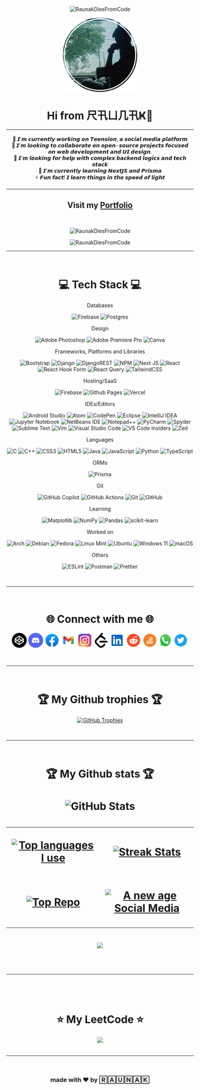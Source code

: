 <p align="center"> <img src="https://quotes-github-readme.vercel.app/api?type=horizontal&theme=nord" alt="RaunakDiesFromCode" /> </p>

<div align="center">
<img src="https://github.com/RaunakDiesFromCode/RaunakDiesFromCode/blob/3e44fbba976b35b0e8245a06b2bee81dc9edc703/image.png?raw=true" alt="pfp" width="200"></img>
  </div>
  
<h1 align="center">Hi from 尺卂ㄩ几卂Ҝ👋</h1>

<table align="center">
  <tr>
<td align="center">
  <p style="font:bold">
    🔭 𝙄’𝙢 𝙘𝙪𝙧𝙧𝙚𝙣𝙩𝙡𝙮 𝙬𝙤𝙧𝙠𝙞𝙣𝙜 𝙤𝙣 𝙏𝙚𝙚𝙣𝙨𝙞𝙤𝙣, 𝙖 𝙨𝙤𝙘𝙞𝙖𝙡 𝙢𝙚𝙙𝙞𝙖 𝙥𝙡𝙖𝙩𝙛𝙤𝙧𝙢<br/>👯 𝙄’𝙢 𝙡𝙤𝙤𝙠𝙞𝙣𝙜 𝙩𝙤 𝙘𝙤𝙡𝙡𝙖𝙗𝙤𝙧𝙖𝙩𝙚 𝙤𝙣 𝙤𝙥𝙚𝙣-𝙨𝙤𝙪𝙧𝙘𝙚 𝙥𝙧𝙤𝙟𝙚𝙘𝙩𝙨 𝙛𝙤𝙘𝙪𝙨𝙚𝙙 𝙤𝙣 𝙬𝙚𝙗 𝙙𝙚𝙫𝙚𝙡𝙤𝙥𝙢𝙚𝙣𝙩 𝙖𝙣𝙙 𝙐𝙄 𝙙𝙚𝙨𝙞𝙜𝙣.<br/>🤝 𝙄’𝙢 𝙡𝙤𝙤𝙠𝙞𝙣𝙜 𝙛𝙤𝙧 𝙝𝙚𝙡𝙥 𝙬𝙞𝙩𝙝 𝙘𝙤𝙢𝙥𝙡𝙚𝙭 𝙗𝙖𝙘𝙠𝙚𝙣𝙙 𝙡𝙤𝙜𝙞𝙘𝙨 𝙖𝙣𝙙 𝙩𝙚𝙘𝙝 𝙨𝙩𝙖𝙘𝙠<br/>🌱 𝙄’𝙢 𝙘𝙪𝙧𝙧𝙚𝙣𝙩𝙡𝙮 𝙡𝙚𝙖𝙧𝙣𝙞𝙣𝙜 𝙉𝙚𝙭𝙩𝙅𝙎 𝙖𝙣𝙙 𝙋𝙧𝙞𝙨𝙢𝙖<br/>⚡ 𝙁𝙪𝙣 𝙛𝙖𝙘𝙩! 𝙄 𝙡𝙚𝙖𝙧𝙣 𝙩𝙝𝙞𝙣𝙜𝙨 𝙞𝙣 𝙩𝙝𝙚 𝙨𝙥𝙚𝙚𝙙 𝙤𝙛 𝙡𝙞𝙜𝙝𝙩
    </p>
</td>
    </tr>
</table>

<h2 align="center">
  Visit my
  <a href="https://raunakdiesfromcode.github.io/portfolio/">
    Portfolio
  </a>
</h2>

<br/>
  <p align="center"> <img src="https://visitcount.itsvg.in/api?id=RaunakDiesFromCode&icon=6&color=0" alt="RaunakDiesFromCode" /> </p>
  <p align="center"> <img src="http://img.shields.io/badge/Code%20Time-1000+hrs-blue" alt="RaunakDiesFromCode" /> </p>


<hr/>
<br/>

<h1 align="center">💻 Tech Stack 💻</h1>

<div align="center">

<p>Databases</p>

![Firebase](https://img.shields.io/badge/firebase-a08021?style=for-the-badge&logo=firebase&logoColor=ffcd34)
![Postgres](https://img.shields.io/badge/postgres-%23316192.svg?style=for-the-badge&logo=postgresql&logoColor=white)

<p>Design</p>

![Adobe Photoshop](https://img.shields.io/badge/adobe%20photoshop-%2331A8FF.svg?style=for-the-badge&logo=adobe%20photoshop&logoColor=white)
![Adobe Premiere Pro](https://img.shields.io/badge/Adobe%20Premiere%20Pro-9999FF.svg?style=for-the-badge&logo=Adobe%20Premiere%20Pro&logoColor=white)
![Canva](https://img.shields.io/badge/Canva-%2300C4CC.svg?style=for-the-badge&logo=Canva&logoColor=white)

<p>Frameworks, Platforms and Libraries</p>

![Bootstrap](https://img.shields.io/badge/bootstrap-%238511FA.svg?style=for-the-badge&logo=bootstrap&logoColor=white)
![Django](https://img.shields.io/badge/django-%23092E20.svg?style=for-the-badge&logo=django&logoColor=white)
![DjangoREST](https://img.shields.io/badge/DJANGO-REST-ff1709?style=for-the-badge&logo=django&logoColor=white&color=ff1709&labelColor=gray)
![NPM](https://img.shields.io/badge/NPM-%23CB3837.svg?style=for-the-badge&logo=npm&logoColor=white)
![Next JS](https://img.shields.io/badge/Next-black?style=for-the-badge&logo=next.js&logoColor=white)
![React](https://img.shields.io/badge/react-%2320232a.svg?style=for-the-badge&logo=react&logoColor=%2361DAFB)
![React Hook Form](https://img.shields.io/badge/React%20Hook%20Form-%23EC5990.svg?style=for-the-badge&logo=reacthookform&logoColor=white)
![React Query](https://img.shields.io/badge/-React%20Query-FF4154?style=for-the-badge&logo=react%20query&logoColor=white)
![TailwindCSS](https://img.shields.io/badge/tailwindcss-%2338B2AC.svg?style=for-the-badge&logo=tailwind-css&logoColor=white)

<p>Hosting/SaaS</p>

![Firebase](https://img.shields.io/badge/firebase-%23039BE5.svg?style=for-the-badge&logo=firebase)
![Github Pages](https://img.shields.io/badge/github%20pages-121013?style=for-the-badge&logo=github&logoColor=white)
![Vercel](https://img.shields.io/badge/vercel-%23000000.svg?style=for-the-badge&logo=vercel&logoColor=white)

<p>IDEs/Editors</p>

![Android Studio](https://img.shields.io/badge/android%20studio-346ac1?style=for-the-badge&logo=android%20studio&logoColor=white)
![Atom](https://img.shields.io/badge/Atom-%2366595C.svg?style=for-the-badge&logo=atom&logoColor=white)
![CodePen](https://img.shields.io/badge/CodePen-white?style=for-the-badge&logo=codepen&logoColor=black)
![Eclipse](https://img.shields.io/badge/Eclipse-FE7A16.svg?style=for-the-badge&logo=Eclipse&logoColor=white)
![IntelliJ IDEA](https://img.shields.io/badge/IntelliJIDEA-000000.svg?style=for-the-badge&logo=intellij-idea&logoColor=white)
![Jupyter Notebook](https://img.shields.io/badge/jupyter-%23FA0F00.svg?style=for-the-badge&logo=jupyter&logoColor=white)
![NetBeans IDE](https://img.shields.io/badge/NetBeansIDE-1B6AC6.svg?style=for-the-badge&logo=apache-netbeans-ide&logoColor=white)
![Notepad++](https://img.shields.io/badge/Notepad++-90E59A.svg?style=for-the-badge&logo=notepad%2b%2b&logoColor=black)
![PyCharm](https://img.shields.io/badge/pycharm-143?style=for-the-badge&logo=pycharm&logoColor=black&color=black&labelColor=green)
![Spyder](https://img.shields.io/badge/Spyder-838485?style=for-the-badge&logo=spyder%20ide&logoColor=maroon)
![Sublime Text](https://img.shields.io/badge/sublime_text-%23575757.svg?style=for-the-badge&logo=sublime-text&logoColor=important)
![Vim](https://img.shields.io/badge/VIM-%2311AB00.svg?style=for-the-badge&logo=vim&logoColor=white)
![Visual Studio Code](https://img.shields.io/badge/Visual%20Studio%20Code-0078d7.svg?style=for-the-badge&logo=visual-studio-code&logoColor=white)
![VS Code Insiders](https://img.shields.io/badge/VS%20Code%20Insiders-35b393.svg?style=for-the-badge&logo=visual-studio-code&logoColor=white)
![Zed](https://img.shields.io/badge/zedindustries-084CCF.svg?style=for-the-badge&logo=zedindustries&logoColor=white)

<p>Languages</p>

![C](https://img.shields.io/badge/c-%2300599C.svg?style=for-the-badge&logo=c&logoColor=white)
![C++](https://img.shields.io/badge/c++-%2300599C.svg?style=for-the-badge&logo=c%2B%2B&logoColor=white)
![CSS3](https://img.shields.io/badge/css3-%231572B6.svg?style=for-the-badge&logo=css3&logoColor=white)
![HTML5](https://img.shields.io/badge/html5-%23E34F26.svg?style=for-the-badge&logo=html5&logoColor=white)
![Java](https://img.shields.io/badge/java-%23ED8B00.svg?style=for-the-badge&logo=openjdk&logoColor=white)
![JavaScript](https://img.shields.io/badge/javascript-%23323330.svg?style=for-the-badge&logo=javascript&logoColor=%23F7DF1E)
![Python](https://img.shields.io/badge/python-3670A0?style=for-the-badge&logo=python&logoColor=ffdd54)
![TypeScript](https://img.shields.io/badge/typescript-%23007ACC.svg?style=for-the-badge&logo=typescript&logoColor=white)

<p>ORMs</p>

![Prisma](https://img.shields.io/badge/Prisma-3982CE?style=for-the-badge&logo=Prisma&logoColor=white)

<p>Git</p>
  
![GitHub Copilot](https://img.shields.io/badge/github_copilot-8957E5?style=for-the-badge&logo=github-copilot&logoColor=white)
![GitHub Actions](https://img.shields.io/badge/github%20actions-%232671E5.svg?style=for-the-badge&logo=githubactions&logoColor=white)
![Git](https://img.shields.io/badge/git-%23F05033.svg?style=for-the-badge&logo=git&logoColor=white)
![GitHub](https://img.shields.io/badge/github-%23121011.svg?style=for-the-badge&logo=github&logoColor=white)

<p>Learning</p>

![Matplotlib](https://img.shields.io/badge/Matplotlib-%23ffffff.svg?style=for-the-badge&logo=Matplotlib&logoColor=black)
![NumPy](https://img.shields.io/badge/numpy-%23013243.svg?style=for-the-badge&logo=numpy&logoColor=white)
![Pandas](https://img.shields.io/badge/pandas-%23150458.svg?style=for-the-badge&logo=pandas&logoColor=white)
![scikit-learn](https://img.shields.io/badge/scikit--learn-%23F7931E.svg?style=for-the-badge&logo=scikit-learn&logoColor=white)

<p>Worked on</p>

![Arch](https://img.shields.io/badge/Arch%20Linux-1793D1?logo=arch-linux&logoColor=fff&style=for-the-badge)
![Debian](https://img.shields.io/badge/Debian-D70A53?style=for-the-badge&logo=debian&logoColor=white)
![Fedora](https://img.shields.io/badge/Fedora-294172?style=for-the-badge&logo=fedora&logoColor=white)
![Linux Mint](https://img.shields.io/badge/Linux%20Mint-87CF3E?style=for-the-badge&logo=Linux%20Mint&logoColor=white)
![Ubuntu](https://img.shields.io/badge/Ubuntu-E95420?style=for-the-badge&logo=ubuntu&logoColor=white)
![Windows 11](https://img.shields.io/badge/Windows%2011-%230079d5.svg?style=for-the-badge&logo=Windows%2011&logoColor=white)
![macOS](https://img.shields.io/badge/mac%20os-000000?style=for-the-badge&logo=macos&logoColor=F0F0F0)

<p>Others</p>

![ESLint](https://img.shields.io/badge/ESLint-4B3263?style=for-the-badge&logo=eslint&logoColor=white)
![Postman](https://img.shields.io/badge/Postman-FF6C37?style=for-the-badge&logo=postman&logoColor=white)
![Prettier](https://img.shields.io/badge/prettier-%23F7B93E.svg?style=for-the-badge&logo=prettier&logoColor=black)

</div>

<br/>
<hr/>
<br/>

<h1 align="center">🌐 Connect with me 🌐</h1>

<div align="center">

[<img src="https://raw.githubusercontent.com/RaunakDiesFromCode/RaunakDiesFromCode/refs/heads/main/codepen.svg" width="40" height="40">](https://codepen.io/captainTigerYT)
[<img src="https://raw.githubusercontent.com/RaunakDiesFromCode/RaunakDiesFromCode/refs/heads/main/discord.svg" width="40" height="40">](https://discord.com/channels/@me)
[<img src="https://raw.githubusercontent.com/RaunakDiesFromCode/RaunakDiesFromCode/refs/heads/main/facebook.svg" width="40" height="40">](https://www.facebook.com/profile.php?id=61558219854971)
[<img src="https://raw.githubusercontent.com/RaunakDiesFromCode/RaunakDiesFromCode/refs/heads/main/gmail.svg" width="40" height="40">](mailto:raunakmanna43@gmail.com)
[<img src="https://raw.githubusercontent.com/RaunakDiesFromCode/RaunakDiesFromCode/refs/heads/main/instagram.svg" width="40" height="40">](https://instagram.com/raunakisannoying)
[<img src="https://raw.githubusercontent.com/RaunakDiesFromCode/RaunakDiesFromCode/refs/heads/main/leetcode.svg" width="40" height="40">](https://leetcode.com/u/captainTigerYT/)
[<img src="https://raw.githubusercontent.com/RaunakDiesFromCode/RaunakDiesFromCode/refs/heads/main/linkedin.svg" width="40" height="40">](https://www.linkedin.com/in/raunak-manna-922a922b8/)
[<img src="https://raw.githubusercontent.com/RaunakDiesFromCode/RaunakDiesFromCode/refs/heads/main/reddit.svg" width="40" height="40">](https://reddit.com/user/u/CaaptainTiger)
[<img src="https://raw.githubusercontent.com/RaunakDiesFromCode/RaunakDiesFromCode/refs/heads/main/stackoverflow.svg" width="40" height="40">](https://stackoverflow.com/users/14680368/captain-tiger)
[<img src="https://raw.githubusercontent.com/RaunakDiesFromCode/RaunakDiesFromCode/refs/heads/main/whatsapp.svg" width="35" height="40">](https://api.whatsapp.com/send?phone=917439063193)
[<img src="https://raw.githubusercontent.com/RaunakDiesFromCode/RaunakDiesFromCode/refs/heads/main/twitter.svg" width="40" height="40">](https://x.com/RaunakM298742)

</div>



<br/>
<hr/>
<br/>

<h1 align="center">🏆 My Github trophies 🏆</h1>
<p align="center">
  <a href="https://github.com/RaunakDiesFromCode">
      <img alt="GitHub Trophies" src="https://github-trophies.vercel.app/?username=RaunakDiesFromCode&theme=nord&no-frame=true&no-bg=true&margin-w=4">
    </picture> 
    
  </a>
</p>

<br/>
<hr/>
<br/>

<h1 align="center">🏆 My Github stats 🏆
</h1>

<h1 align="center">
  <img align="center" src="https://github-readme-stats.vercel.app/api?username=RaunakDiesFromCode&theme=nord&show_icons=true&hide_border=true&count_private=true" alt="GitHub Stats" />
<h1/>


<table width="100%">
  <tr>
    <td width="50%">
      <p align="center">
        <a href="https://github.com/RaunakDiesFromCode">
          <img  src="https://github-readme-stats.vercel.app/api/top-langs/?username=RaunakDiesFromCode&theme=nord&show_icons=true&hide_border=true&layout=compact" alt="Top languages I use" />
        </a>
      </p>
    </td>
    <td width="50%">
      <p align="center">
        <a href="https://github.com/RaunakDiesFromCode">
          <img align="center" src="https://github-readme-streak-stats.herokuapp.com/?user=RaunakDiesFromCode&theme=nord&hide_border=true" alt="Streak Stats" />
        </a>
      </p>
    </td>
  </tr>
  <tr>
    <td width="50%">
      <p align="center">
        <a href="https://github.com/RaunakDiesFromCode">
          <img align="center" src="https://github-contributor-stats.vercel.app/api?username=RaunakDiesFromCode&limit=3&show_owner=true&combine_all_yearly_contributions=false&theme=nord&show_icons=true&hide_border=true&layout=compact" alt="Top Repo" />
        </a>
      </p>
    </td>
    <td width="50%">
      <p align="center">
        <a href="https://github.com/RaunakDiesFromCode/teension2">
          <img align="center" width="470" src="https://github-readme-stats.vercel.app/api/pin/?username=RaunakDiesFromCode&repo=teension2&theme=nord&show_icons=true&hide_border=true&layout=compact" alt="A new age Social Media" />
        </a>
      </p>
    </td>
  </tr>
</table>

<div align="center">
    <img src="https://github-readme-activity-graph.vercel.app/graph?username=RaunakDiesFromCode&theme=nord&hide_border=true&area=true&border-radius=15">
</div>

<br/>
<hr/>
<br/>

<h1 align="center">⭐ My LeetCode ⭐</h1>
<div align="center">
    <img src="https://leetcard.jacoblin.cool/captainTigerYT?theme=nord&font=Noto%20Sans%20Duployan&ext=heatmap" border-radius="15">
</div>

<br/>
<hr/>
<br/>

<div align="center">
<h3> made with ❤️ by 🅁🄰🅄🄽🄰🄺 </h3>
</div>
